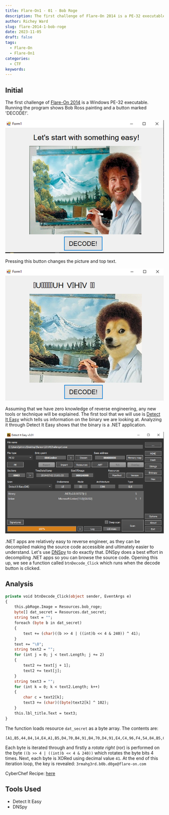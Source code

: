 ```yaml
---
title: Flare-On1 - 01 - Bob Roge
description: The first challenge of Flare-On 2014 is a PE-32 executable. Running the program shows Bob Ross painting and a button marked 'DECODE!'.
author: Richey Ward
slug: flare-2014-1-bob-roge
date: 2023-11-05
draft: false
tags:
  - Flare-On
  - Flare-On1
categories:
  - CTF
keywords:
---
```


## Initial

The first challenge of [Flare-On 2014](/ctf/writeups/#flare-on-2014) is a Windows PE-32 executable. Running the program shows Bob Ross painting and a button marked 'DECODE!'.

![](01-01.png)

Pressing this button changes the picture and top text.

![](01-02.png)

Assuming that we have zero knowledge of reverse engineering, any new tools or technique will be explained.  The first tool that we will use is [Detect It Easy](https://github.com/horsicq/Detect-It-Easy) which tells us information on the binary we are looking at.  Analyzing it through Detect It Easy shows that the binary is a .NET application.

![](01-03.png)

.NET apps are relatively easy to reverse engineer, as they can be decompiled making the source code accessible and ultimately easier to understand. Let's use [DNSpy](https://github.com/dnSpy/dnSpy) to do exactly that. DNSpy does a best effort in decompiling .NET apps so you can browse the source code. Opening this up, we see a function called `btnDecode_Click` which runs when the decode button is clicked.

## Analysis

```vb
private void btnDecode_Click(object sender, EventArgs e)
{
	this.pbRoge.Image = Resources.bob_roge;
	byte[] dat_secret = Resources.dat_secret;
	string text = "";
	foreach (byte b in dat_secret)
	{
		text += (char)((b >> 4 | ((int)b << 4 & 240)) ^ 41);
	}
	text += "\0";
	string text2 = "";
	for (int j = 0; j < text.Length; j += 2)
	{
		text2 += text[j + 1];
		text2 += text[j];
	}
	string text3 = "";
	for (int k = 0; k < text2.Length; k++)
	{
		char c = text2[k];
		text3 += (char)((byte)text2[k] ^ 102);
	}
	this.lbl_title.Text = text3;
}
```

The function loads resource `dat_secret` as a byte array. The contents are:

```
[A1,B5,44,84,14,E4,A1,B5,D4,70,B4,91,B4,70,D4,91,E4,C4,96,F4,54,84,B5,C4,40,64,74,70,A4,64,44]
```

Each byte is iterated through and firstly a _rotate right_ (ror) is performed on the byte `((b >> 4 | ((int)b << 4 & 240))` which rotates the byte bits 4 times. Next, each byte is XORed using decimal value `41`. At the end of this iteration loop, the key is revealed: `3rmahg3rd.b0b.d0ge@flare-on.com`

CyberChef Recipe: [here](<https://gchq.github.io/CyberChef/#recipe=From_Hex('Auto')Rotate_left(4,false)XOR(%7B'option':'Decimal','string':'41'%7D,'Standard',false)&input=QTFCNTQ0ODQxNEU0QTFCNUQ0NzBCNDkxQjQ3MEQ0OTFFNEM0OTZGNDU0ODRCNUM0NDA2NDc0NzBBNDY0NDQK>)

## Tools Used

- Detect It Easy
- DNSpy
